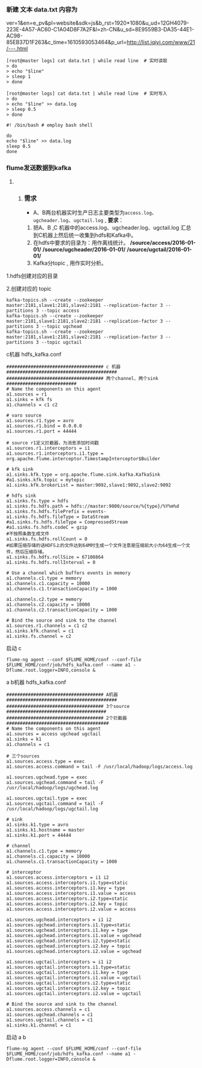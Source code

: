 ### 新建  文本   data.txt 内容为

ver=1&en=e_pv&pl=website&sdk=js&b_rst=1920*1080&u_ud=12GH4079-223E-4A57-AC60-C1A04D8F7A2F&l=zh-CN&u_sd=8E9559B3-DA35-44E1-AC98-85EB37D1F263&c_time=1610593053464&p_url=http://list.iqiyi.com/www/21/---.html

```shell
[root@master logs] cat data.txt | while read line  # 实时读取
> do
> echo "$line"
> sleep 1
> done

[root@master logs] cat data.txt | while read line  # 实时写入
> do
> echo "$line" >> data.log
> sleep 0.5
> done

#! /bin/bash # employ bash shell

do
echo "$line" >> data.log
sleep 0.5
done

```

### flume发送数据到kafka

1. 1. ### 需求

      - A、B两台机器实时生产日志主要类型为`access.log`、`ugcheader.log`、`ugctail.log` , **要求**：

      1. 把A、B ,C 机器中的access.log、ugcheader.log、ugctail.log 汇总到C机器上然后统一收集到hdfs和Kafka中。
      2. 在hdfs中要求的目录为：用作离线统计。
         **/source/access/2016-01-01/**
         **/source/ugcheader/2016-01-01/**
         **/source/ugctail/2016-01-01/**
      3. Kafka分topic , 用作实时分析。



1.hdfs创建对应的目录

2.创建对应的 topic

```shell
kafka-topics.sh --create --zookeeper master:2181,slave1:2181,slave2:2181 --replication-factor 3 --partitions 3 --topic access
kafka-topics.sh --create --zookeeper master:2181,slave1:2181,slave2:2181 --replication-factor 3 --partitions 3 --topic ugchead
kafka-topics.sh --create --zookeeper master:2181,slave1:2181,slave2:2181 --replication-factor 3 --partitions 3 --topic ugctail
```

c机器  hdfs_kafka.conf

```shell
#################################### c 机器 #########################################
#################################### 两个channel、两个sink ##########################
# Name the components on this agent
a1.sources = r1
a1.sinks = kfk fs
a1.channels = c1 c2

# varo source
a1.sources.r1.type = avro
a1.sources.r1.bind = 0.0.0.0
a1.sources.r1.port = 44444

# source r1定义拦截器，为消息添加时间戳
a1.sources.r1.interceptors = i1
a1.sources.r1.interceptors.i1.type = org.apache.flume.interceptor.TimestampInterceptor$Builder

# kfk sink
a1.sinks.kfk.type = org.apache.flume.sink.kafka.KafkaSink
#a1.sinks.kfk.topic = mytopic
a1.sinks.kfk.brokerList = master:9092,slave1:9092,slave2:9092

# hdfs sink
a1.sinks.fs.type = hdfs
a1.sinks.fs.hdfs.path = hdfs://master:9000/source/%{type}/%Y%m%d
a1.sinks.fs.hdfs.filePrefix = events-
a1.sinks.fs.hdfs.fileType = DataStream
#a1.sinks.fs.hdfs.fileType = CompressedStream
#a1.sinks.fs.hdfs.codeC = gzip
#不按照条数生成文件
a1.sinks.fs.hdfs.rollCount = 0
#如果压缩存储的话HDFS上的文件达到64M时生成一个文件注意是压缩前大小为64生成一个文件，然后压缩存储。
a1.sinks.fs.hdfs.rollSize = 67108864
a1.sinks.fs.hdfs.rollInterval = 0

# Use a channel which buffers events in memory
a1.channels.c1.type = memory
a1.channels.c1.capacity = 10000
a1.channels.c1.transactionCapacity = 1000

a1.channels.c2.type = memory
a1.channels.c2.capacity = 10000
a1.channels.c2.transactionCapacity = 1000

# Bind the source and sink to the channel
a1.sources.r1.channels = c1 c2
a1.sinks.kfk.channel = c1
a1.sinks.fs.channel = c2
```

启动 c

```
flume-ng agent --conf $FLUME_HOME/conf --conf-file $FLUME_HOME/conf/job/hdfs_kafka.conf --name a1 -Dflume.root.logger=INFO,console &
```

a b机器   hdfs_kafka.conf

```shell
#################################### A机器 #########################################
#################################### 3个source #####################################
#################################### 2个拦截器 ######################################
# Name the components on this agent
a1.sources = access ugchead ugctail
a1.sinks = k1
a1.channels = c1

# 三个sources
a1.sources.access.type = exec
a1.sources.access.command = tail -F /usr/local/hadoop/logs/access.log

a1.sources.ugchead.type = exec
a1.sources.ugchead.command = tail -F /usr/local/hadoop/logs/ugchead.log

a1.sources.ugctail.type = exec
a1.sources.ugctail.command = tail -F /usr/local/hadoop/logs/ugctail.log

# sink
a1.sinks.k1.type = avro
a1.sinks.k1.hostname = master
a1.sinks.k1.port = 44444

# channel
a1.channels.c1.type = memory
a1.channels.c1.capacity = 10000
a1.channels.c1.transactionCapacity = 1000

# interceptor
a1.sources.access.interceptors = i1 i2
a1.sources.access.interceptors.i1.type=static
a1.sources.access.interceptors.i1.key = type
a1.sources.access.interceptors.i1.value = access
a1.sources.access.interceptors.i2.type=static
a1.sources.access.interceptors.i2.key = topic
a1.sources.access.interceptors.i2.value = access

a1.sources.ugchead.interceptors = i1 i2
a1.sources.ugchead.interceptors.i1.type=static
a1.sources.ugchead.interceptors.i1.key = type
a1.sources.ugchead.interceptors.i1.value = ugchead
a1.sources.ugchead.interceptors.i2.type=static
a1.sources.ugchead.interceptors.i2.key = topic
a1.sources.ugchead.interceptors.i2.value = ugchead

a1.sources.ugctail.interceptors = i1 i2
a1.sources.ugctail.interceptors.i1.type=static
a1.sources.ugctail.interceptors.i1.key = type
a1.sources.ugctail.interceptors.i1.value = ugctail
a1.sources.ugctail.interceptors.i2.type=static
a1.sources.ugctail.interceptors.i2.key = topic
a1.sources.ugctail.interceptors.i2.value = ugctail

# Bind the source and sink to the channel
a1.sources.access.channels = c1
a1.sources.ugchead.channels = c1
a1.sources.ugctail.channels = c1
a1.sinks.k1.channel = c1
```

启动 a  b

```
flume-ng agent --conf $FLUME_HOME/conf --conf-file $FLUME_HOME/conf/job/hdfs_kafka.conf --name a1 -Dflume.root.logger=INFO,console &
```

